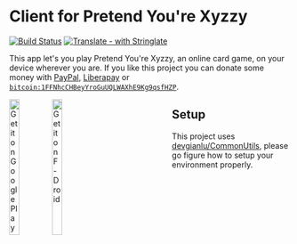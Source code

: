 # Client for Pretend You're Xyzzy

[![Build Status](https://travis-ci.com/devgianlu/PretendYoureXyzzyAndroid.svg?branch=master)](https://travis-ci.com/devgianlu/PretendYoureXyzzyAndroid)
[![Translate - with Stringlate](https://img.shields.io/badge/translate%20with-stringlate-green.svg)](https://lonamiwebs.github.io/stringlate/translate?git=https%3A%2F%2Fgithub.com%2Fdevgianlu%2FPretendYoureXyzzyAndroid)

This app let's you play Pretend You're Xyzzy, an online card game, on your device wherever you are. If you like this project you can donate some money with [PayPal](https://www.paypal.me/devgianlu), [Liberapay](https://liberapay.com/devgianlu/donate) or [```bitcoin:1FFNhcCHBeyYroGuUQLWAXhE9Kg9qsfHZP```](bitcoin://1FFNhcCHBeyYroGuUQLWAXhE9Kg9qsfHZP).

<div style='float:left'>
<a href='https://play.google.com/store/apps/details?id=com.gianlu.pretendyourexyzzy&pcampaignid=MKT-Other-global-all-co-prtnr-py-PartBadge-Mar2515-1'><img alt='Get it on Google Play' src='https://play.google.com/intl/en_us/badges/images/generic/en_badge_web_generic.png' width='25%' /></a>
<a href='https://f-droid.org/app/com.gianlu.pretendyourexyzzy'><img src='https://f-droid.org/badge/get-it-on.png' alt='Get it on F-Droid' width='25%' /></a>
</div>

## Setup
This project uses [devgianlu/CommonUtils](https://github.com/devgianlu/CommonUtils), please go figure how to setup your environment properly.
